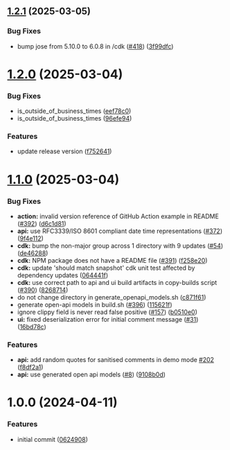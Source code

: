 ## [1.2.1](https://github.com/consid-germany/gates/compare/v1.2.0...v1.2.1) (2025-03-05)


### Bug Fixes

* bump jose from 5.10.0 to 6.0.8 in /cdk ([#418](https://github.com/consid-germany/gates/issues/418)) ([3f99dfc](https://github.com/consid-germany/gates/commit/3f99dfccaba903caf6071dfe51644ac833597730))

# [1.2.0](https://github.com/consid-germany/gates/compare/v1.1.0...v1.2.0) (2025-03-04)


### Bug Fixes

* is_outside_of_business_times ([eef78c0](https://github.com/consid-germany/gates/commit/eef78c08a308fbf67affe90c2a9282e72f322fc2))
* is_outside_of_business_times ([96efe94](https://github.com/consid-germany/gates/commit/96efe9419c651a5f70ef2750a23a5152c25dda78))


### Features

* update release version ([f752641](https://github.com/consid-germany/gates/commit/f752641a6f408d892879ac670fdfef88d1ef3177))

# [1.1.0](https://github.com/consid-germany/gates/compare/v1.0.0...v1.1.0) (2025-03-04)


### Bug Fixes

* **action:** invalid version reference of GitHub Action example in README ([#392](https://github.com/consid-germany/gates/issues/392)) ([d6c1d81](https://github.com/consid-germany/gates/commit/d6c1d81b28e8fcfe852cdf1cd74faad913d664eb))
* **api:** use RFC3339/ISO 8601 compliant date time representations ([#372](https://github.com/consid-germany/gates/issues/372)) ([9f4e112](https://github.com/consid-germany/gates/commit/9f4e1122e6a41fe616613d2ab4dc162b37899de1))
* **cdk:** bump the non-major group across 1 directory with 9 updates ([#54](https://github.com/consid-germany/gates/issues/54)) ([de46288](https://github.com/consid-germany/gates/commit/de462889e7f8da9e22b9ccda87053751f24c250c))
* **cdk:** NPM package does not have a README file ([#391](https://github.com/consid-germany/gates/issues/391)) ([f258e20](https://github.com/consid-germany/gates/commit/f258e200c032551a0d6e1559ce6a0ff1988b9830))
* **cdk:** update 'should match snapshot' cdk unit test affected by dependency updates ([064441f](https://github.com/consid-germany/gates/commit/064441fbebc1b1fe53bee8ff3f69e2aba2463f56))
* **cdk:** use correct path to api and ui build artifacts in copy-builds script ([#390](https://github.com/consid-germany/gates/issues/390)) ([8268714](https://github.com/consid-germany/gates/commit/826871449aac5af9afbd19ada09defe48d98bb71))
* do not change directory in generate_openapi_models.sh ([c871f61](https://github.com/consid-germany/gates/commit/c871f61b29a18fb72376df9fe106688323d9fa73))
* generate open-api models in build.sh ([#396](https://github.com/consid-germany/gates/issues/396)) ([115621f](https://github.com/consid-germany/gates/commit/115621f73a16a4cf4ad2b3969973ae2b01ade465))
* ignore clippy field is never read false positive ([#157](https://github.com/consid-germany/gates/issues/157)) ([b0510e0](https://github.com/consid-germany/gates/commit/b0510e00d7dc34693b8494af670f6f3a483b07e0))
* **ui:** fixed deserialization error for initial comment message ([#31](https://github.com/consid-germany/gates/issues/31)) ([16bd78c](https://github.com/consid-germany/gates/commit/16bd78cca1d20de56897266a9b1f1a92ff670994))


### Features

* **api:** add random quotes for sanitised comments in demo mode [#202](https://github.com/consid-germany/gates/issues/202) ([f8df2a1](https://github.com/consid-germany/gates/commit/f8df2a135799e758170160dea4528d62e240de2d))
* **api:** use generated open api models ([#8](https://github.com/consid-germany/gates/issues/8)) ([9108b0d](https://github.com/consid-germany/gates/commit/9108b0d14d0b8156deaf9579b6f0a0e71cb64808))

# 1.0.0 (2024-04-11)


### Features

* initial commit ([0624908](https://github.com/consid-germany/gates/commit/0624908ae6969f92fc1684ce98c5ef0e75bcd81d))

